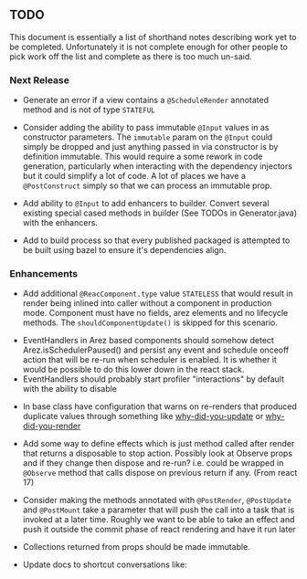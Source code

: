 ## TODO

This document is essentially a list of shorthand notes describing work yet to be completed.
Unfortunately it is not complete enough for other people to pick work off the list and
complete as there is too much un-said.

### Next Release

* Generate an error if a view contains a `@ScheduleRender` annotated method and is not of type `STATEFUL`

* Consider adding the ability to pass immutable `@Input` values in as constructor parameters. The
  `immutable` param on the `@Input` could simply be dropped and just anything passed in via constructor
  is by definition immutable. This would require a some rework in code generation, particularly when
  interacting with the dependency injectors but it could simplify a lot of code. A lot of places
  we have a `@PostConstruct` simply so that we can process an immutable prop.

* Add ability to `@Input` to add enhancers to builder. Convert several existing special cased methods in builder
  (See TODOs in Generator.java) with the enhancers.

* Add to build process so that every published packaged is attempted to be built using bazel to
  ensure it's dependencies align.

### Enhancements

* Add additional `@ReacComponent.type` value `STATELESS` that would result in render being inlined into caller
  without a component in production mode. Component must have no fields, arez elements and no lifecycle methods.
  The `shouldComponentUpdate()` is skipped for this scenario.

- EventHandlers in Arez based components should somehow detect Arez.isSchedulerPaused() and persist any event and
  schedule onceoff action that will be re-run when scheduler is enabled. It is whether it would be possible to do
  this lower down in the react stack.
- EventHandlers should probably start profiler "interactions" by default with the ability to disable

* In base class have configuration that warns on re-renders that produced duplicate values through something
  like [why-did-you-update](https://github.com/maicki/why-did-you-update) or
  [why-did-you-render](https://github.com/welldone-software/why-did-you-render)

* Add some way to define effects which is just method called after render that returns a disposable to stop action.
  Possibly look at Observe props and if they change then dispose and re-run? i.e. could be wrapped in `@Observe`
  method that calls dispose on previous return if any. (From react 17)

* Consider making the methods annotated with `@PostRender`, `@PostUpdate` and `@PostMount` take a parameter that
  will push the call into a task that is invoked at a later time. Roughly we want to be able to take an effect and
  push it outside the commit phase of react rendering and have it run later

* Collections returned from props should be made immutable.

* Update docs to shortcut conversations like:
